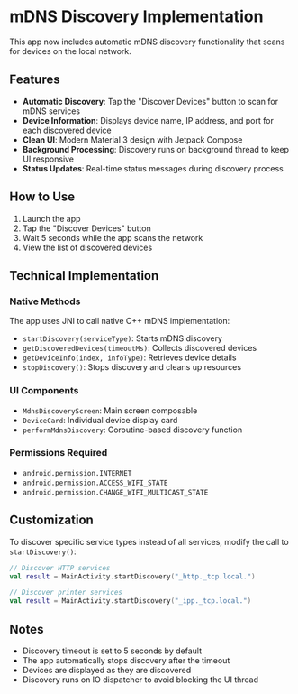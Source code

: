 # mDNS Discovery Implementation

This app now includes automatic mDNS discovery functionality that scans for devices on the local network.

## Features

- **Automatic Discovery**: Tap the "Discover Devices" button to scan for mDNS services
- **Device Information**: Displays device name, IP address, and port for each discovered device
- **Clean UI**: Modern Material 3 design with Jetpack Compose
- **Background Processing**: Discovery runs on background thread to keep UI responsive
- **Status Updates**: Real-time status messages during discovery process

## How to Use

1. Launch the app
2. Tap the "Discover Devices" button
3. Wait 5 seconds while the app scans the network
4. View the list of discovered devices

## Technical Implementation

### Native Methods
The app uses JNI to call native C++ mDNS implementation:
- `startDiscovery(serviceType)`: Starts mDNS discovery
- `getDiscoveredDevices(timeoutMs)`: Collects discovered devices
- `getDeviceInfo(index, infoType)`: Retrieves device details
- `stopDiscovery()`: Stops discovery and cleans up resources

### UI Components
- `MdnsDiscoveryScreen`: Main screen composable
- `DeviceCard`: Individual device display card
- `performMdnsDiscovery`: Coroutine-based discovery function

### Permissions Required
- `android.permission.INTERNET`
- `android.permission.ACCESS_WIFI_STATE`
- `android.permission.CHANGE_WIFI_MULTICAST_STATE`

## Customization

To discover specific service types instead of all services, modify the call to `startDiscovery()`:
```kotlin
// Discover HTTP services
val result = MainActivity.startDiscovery("_http._tcp.local.")

// Discover printer services
val result = MainActivity.startDiscovery("_ipp._tcp.local.")
```

## Notes

- Discovery timeout is set to 5 seconds by default
- The app automatically stops discovery after the timeout
- Devices are displayed as they are discovered
- Discovery runs on IO dispatcher to avoid blocking the UI thread